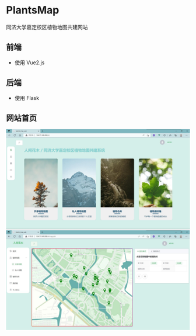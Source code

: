 # PlantsMap
同济大学嘉定校区植物地图共建网站
## 前端
- 使用 Vue2.js
## 后端
- 使用 Flask

## 网站首页
![](img/index.png)
![](img/index2.png)
